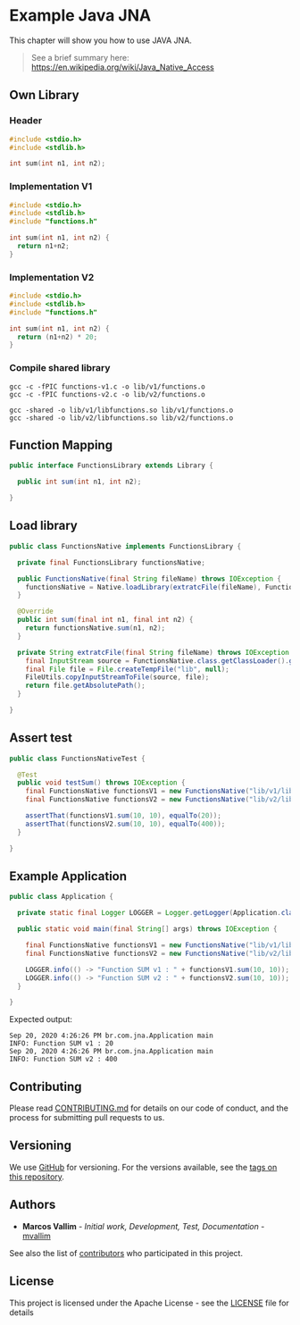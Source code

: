# Example Java JNA

This chapter will show you how to use JAVA JNA.

> See a brief summary here: https://en.wikipedia.org/wiki/Java_Native_Access

## Own Library

### Header

```c
#include <stdio.h>
#include <stdlib.h>

int sum(int n1, int n2);
```

### Implementation V1

```c
#include <stdio.h>
#include <stdlib.h>
#include "functions.h"

int sum(int n1, int n2) {
  return n1+n2;
}
```

### Implementation V2

```c
#include <stdio.h>
#include <stdlib.h>
#include "functions.h"

int sum(int n1, int n2) {
  return (n1+n2) * 20;
}
```

### Compile shared library

```shell
gcc -c -fPIC functions-v1.c -o lib/v1/functions.o
gcc -c -fPIC functions-v2.c -o lib/v2/functions.o

gcc -shared -o lib/v1/libfunctions.so lib/v1/functions.o
gcc -shared -o lib/v2/libfunctions.so lib/v2/functions.o
```

## Function Mapping

```java
public interface FunctionsLibrary extends Library {

  public int sum(int n1, int n2);

}
```

## Load library

```java
public class FunctionsNative implements FunctionsLibrary {

  private final FunctionsLibrary functionsNative;

  public FunctionsNative(final String fileName) throws IOException {
    functionsNative = Native.loadLibrary(extratcFile(fileName), FunctionsLibrary.class);
  }

  @Override
  public int sum(final int n1, final int n2) {
    return functionsNative.sum(n1, n2);
  }

  private String extratcFile(final String fileName) throws IOException {
    final InputStream source = FunctionsNative.class.getClassLoader().getResourceAsStream(fileName);
    final File file = File.createTempFile("lib", null);
    FileUtils.copyInputStreamToFile(source, file);
    return file.getAbsolutePath();
  }

}
```

## Assert test

```java
public class FunctionsNativeTest {

  @Test
  public void testSum() throws IOException {
    final FunctionsNative functionsV1 = new FunctionsNative("lib/v1/libfunctions.so");
    final FunctionsNative functionsV2 = new FunctionsNative("lib/v2/libfunctions.so");

    assertThat(functionsV1.sum(10, 10), equalTo(20));
    assertThat(functionsV2.sum(10, 10), equalTo(400));
  }

}
```

## Example Application

```java
public class Application {

  private static final Logger LOGGER = Logger.getLogger(Application.class.getName());

  public static void main(final String[] args) throws IOException {

    final FunctionsNative functionsV1 = new FunctionsNative("lib/v1/libfunctions.so");
    final FunctionsNative functionsV2 = new FunctionsNative("lib/v2/libfunctions.so");

    LOGGER.info(() -> "Function SUM v1 : " + functionsV1.sum(10, 10));
    LOGGER.info(() -> "Function SUM v2 : " + functionsV2.sum(10, 10));
  }

}
```

Expected output:

```console
Sep 20, 2020 4:26:26 PM br.com.jna.Application main
INFO: Function SUM v1 : 20
Sep 20, 2020 4:26:26 PM br.com.jna.Application main
INFO: Function SUM v2 : 400
```

## Contributing

Please read [CONTRIBUTING.md](CONTRIBUTING.md) for details on our code of conduct, and the process for submitting pull requests to us.

## Versioning

We use [GitHub](https://github.com/mvallim/example-java-jna) for versioning. For the versions available, see the [tags on this repository](https://github.com/mvallim/example-java-jna/tags).

## Authors

* **Marcos Vallim** - *Initial work, Development, Test, Documentation* - [mvallim](https://github.com/mvallim)

See also the list of [contributors](CONTRIBUTORS.txt) who participated in this project.

## License

This project is licensed under the Apache License - see the [LICENSE](LICENSE) file for details
